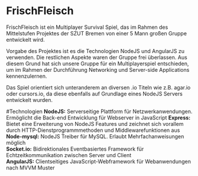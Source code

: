 # FrischFleisch

FrischFleisch ist ein Multiplayer Survival Spiel, das im Rahmen des Mittelstufen Projektes der SZUT Bremen von einer 5 Mann großen Gruppe entwickelt wird.

Vorgabe des Projektes ist es die Technologien NodeJS und AngularJS zu verwenden. Die restlichen Aspekte waren der Gruppe frei überlassen. 
Aus diesem Grund hat sich unsere Gruppe für ein Multiplayerspiel entschieden, um im Rahmen der Durchführung Networking und Server-side Applications kennenzulernen.

Das Spiel orientiert sich unteranderem an diversen .io Titeln wie z.B. agar.io oder cursors.io, da diese ebenfalls auf Grundlage eines NodeJS Servers entwickelt wurden.


#Technologien
**NodeJS:** Serverseitige Plattform für Netzwerkanwendungen. Ermöglicht die Back-end Entwicklung für Webserver in JavaScript
**Express:** Bietet eine Erweiterung von NodeJS Features und zeichnet sich vorallem durch HTTP-Dienstprogrammmethoden und Middlewarefunktionen aus  
**Node-mysql:** NodeJS Treiber für MySQL. Erlaubt Mehrfachanweisungen möglich  
**Socket.io:** Bidirektionales Eventbasiertes Framework für Echtzeitkommunikation zwischen Server und Client  
**AngularJS:** Clientseitiges JavaScript-Webframework für Webanwendungen nach MVVM Muster  
